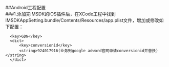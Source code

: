##Android工程配置     
###1.添加完iMSDK的iOS插件后，在XCode工程中找到IMSDKAppSetting.bundle/Contents/Resources/app.plist文件，增加或修改如下配置：
```
  <key>GDN</key>
  <dict>
      <key>conversionid</key>
      <string>924017916(业务到google adword官网申请conversionid并替换)</string>
  </dict>
```
